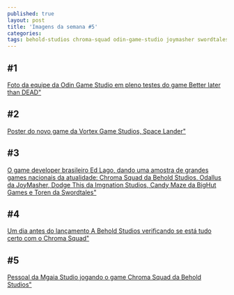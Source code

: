 ```yaml
---
published: true
layout: post
title: 'Imagens da semana #5'
categories: 
tags: behold-studios chroma-squad odin-game-studio joymasher swordtales mgaia-studio vortex-game-studios imagens-da-semana
---
```



## #1
[Foto da equipe da Odin Game Studio em pleno testes do game Better later than DEAD"](https://twitter.com/OdinGameStudio/status/59271652605208985)

## #2
[Poster do novo game da Vortex Game Studios, Space Lander"](https://twitter.com/vortexstudios/status/59271970709192704)

## #3
[O game developer brasileiro Ed Lago, dando uma amostra de grandes games nacionais da atualidade: Chroma Squad da Behold Studios, Odallus da JoyMasher, Dodge This da Imgnation Studios, Candy Maze da BigHut Games e Toren da Swordtales"](https://twitter.com/edlago/status/59317275032119296)

## #4
[Um dia antes do lançamento A Behold Studios verificando se está tudo certo com o Chroma Squad"](https://twitter.com/beholdstudios/status/59360648002627993)

## #5
[Pessoal da Mgaia Studio jogando o game Chroma Squad da Behold Studios"](https://twitter.com/mgaiastudio/status/59378855788768051)


